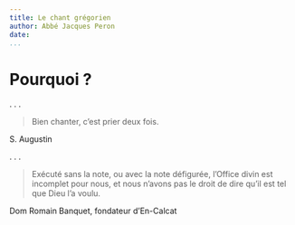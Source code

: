 ```yaml
---
title: Le chant grégorien
author: Abbé Jacques Peron
date:
...
```


# Pourquoi ?

. . .

> Bien chanter, c’est prier deux fois.

S. Augustin

. . .

> Exécuté sans la note, ou avec la note défigurée, l’Office divin est incomplet pour nous, et nous n’avons pas le droit de dire qu’il est tel que Dieu l’a voulu.

Dom Romain Banquet, fondateur d’En-Calcat
